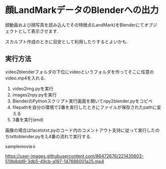 # 顔LandMarkデータのBlenderへの出力


顔動画および顔写真を読み込んでその特徴点(LandMark)をBlenderにてオブジェクトとして表示させます.

スカルプト作成のときに目安として利用したりするとよいかも.


## 実行方法

video2blenderフォルダの下位にvideoというフォルダを作ってそこに任意のvideo.mp4を入れる.

1. video2img.pyを実行
1. images2npy.pyを実行
1. BlenderのPythonスクリプト実行画面を開いてnpy2blender.pyをコピペ
1. filepathを自分の環境で2番を実行したときにファイルが保存されたpathに変える
1. 3番を実行(end)

画像の場合はfacetotxt.pyのコード内のコメントアウト支持に従って実行したのちtxttoblender.pyを3,4番の流れで実行する.

samplemovie↓

https://user-images.githubusercontent.com/86472676/221435603-519b8dd9-3db5-49cb-a197-147686001a25.mp4
